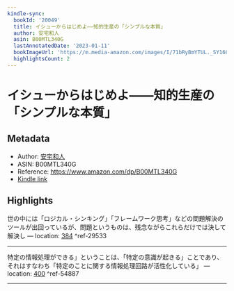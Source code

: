 ```yaml
---
kindle-sync:
  bookId: '20049'
  title: イシューからはじめよ――知的生産の「シンプルな本質」
  author: 安宅和人
  asin: B00MTL340G
  lastAnnotatedDate: '2023-01-11'
  bookImageUrl: 'https://m.media-amazon.com/images/I/71bRyBmYTUL._SY160.jpg'
  highlightsCount: 2
---
```

# イシューからはじめよ――知的生産の「シンプルな本質」
## Metadata
* Author: [安宅和人](https://www.amazon.comundefined)
* ASIN: B00MTL340G
* Reference: https://www.amazon.com/dp/B00MTL340G
* [Kindle link](kindle://book?action=open&asin=B00MTL340G)

## Highlights
世の中には「ロジカル・シンキング」「フレームワーク思考」などの問題解決のツールが出回っているが、問題というものは、残念ながらこれらだけでは決して解決し — location: [384](kindle://book?action=open&asin=B00MTL340G&location=384) ^ref-29533

---
特定の情報処理ができる」ということは、「特定の意識が起きる」ことであり、それはすなわち「特定のことに関する情報処理回路が活性化している」 — location: [400](kindle://book?action=open&asin=B00MTL340G&location=400) ^ref-54887

---
